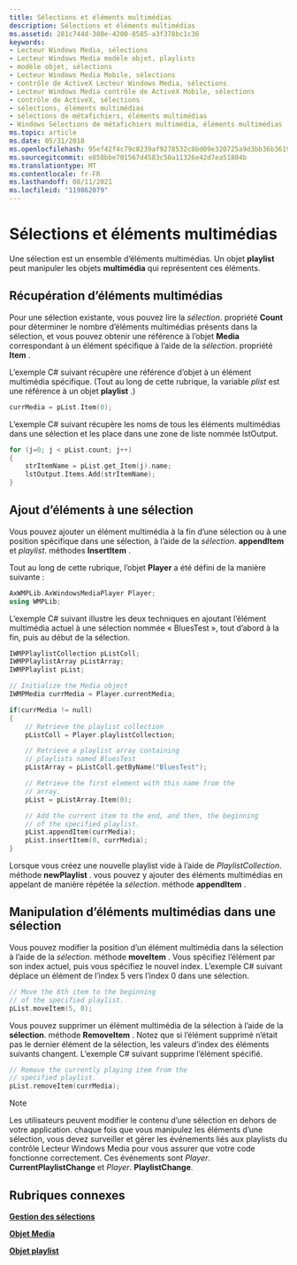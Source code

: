 ```yaml
---
title: Sélections et éléments multimédias
description: Sélections et éléments multimédias
ms.assetid: 281c744d-380e-4200-8585-a3f378bc1c36
keywords:
- Lecteur Windows Media, sélections
- Lecteur Windows Media modèle objet, playlists
- modèle objet, sélections
- Lecteur Windows Media Mobile, sélections
- contrôle de ActiveX Lecteur Windows Media, sélections
- Lecteur Windows Media contrôle de ActiveX Mobile, sélections
- contrôle de ActiveX, sélections
- sélections, éléments multimédias
- sélections de métafichiers, éléments multimédias
- Windows Sélections de métafichiers multimédia, éléments multimédias
ms.topic: article
ms.date: 05/31/2018
ms.openlocfilehash: 95ef42f4c79c8239af9278532c8bd09e320725a9d3bb36b361995e25fa905257
ms.sourcegitcommit: e858bbe701567d4583c50a11326e42d7ea51804b
ms.translationtype: MT
ms.contentlocale: fr-FR
ms.lasthandoff: 08/11/2021
ms.locfileid: "119862079"
---
```

# <a name="playlists-and-media-items"></a>Sélections et éléments multimédias

Une sélection est un ensemble d’éléments multimédias. Un objet **playlist** peut manipuler les objets **multimédia** qui représentent ces éléments.

## <a name="retrieving-media-items"></a>Récupération d’éléments multimédias

Pour une sélection existante, vous pouvez lire la *sélection*. propriété **Count** pour déterminer le nombre d’éléments multimédias présents dans la sélection, et vous pouvez obtenir une référence à l’objet **Media** correspondant à un élément spécifique à l’aide de la *sélection*. propriété **Item** .

L’exemple C# suivant récupère une référence d’objet à un élément multimédia spécifique. (Tout au long de cette rubrique, la variable *plist* est une référence à un objet **playlist** .)


```C++
currMedia = pList.Item(0);

```



L’exemple C# suivant récupère les noms de tous les éléments multimédias dans une sélection et les place dans une zone de liste nommée lstOutput.


```C++
for (j=0; j < pList.count; j++)
{
    strItemName = pList.get_Item(j).name;
    lstOutput.Items.Add(strItemName);
}

```



## <a name="adding-items-to-a-playlist"></a>Ajout d’éléments à une sélection

Vous pouvez ajouter un élément multimédia à la fin d’une sélection ou à une position spécifique dans une sélection, à l’aide de la *sélection*. **appendItem** et *playlist*. méthodes **InsertItem** .

Tout au long de cette rubrique, l’objet **Player** a été défini de la manière suivante :


```C++
AxWMPLib.AxWindowsMediaPlayer Player;
using WMPLib;

```



L’exemple C# suivant illustre les deux techniques en ajoutant l’élément multimédia actuel à une sélection nommée « BluesTest », tout d’abord à la fin, puis au début de la sélection.


```C++
IWMPPlaylistCollection pListColl;
IWMPPlaylistArray pListArray;
IWMPPlaylist pList;

// Initialize the Media object
IWMPMedia currMedia = Player.currentMedia;

if(currMedia != null)
{
    // Retrieve the playlist collection
    pListColl = Player.playlistCollection;

    // Retrieve a playlist array containing
    // playlists named BluesTest
    pListArray = pListColl.getByName("BluesTest");

    // Retrieve the first element with this name from the
    // array.
    pList = pListArray.Item(0);

    // Add the current item to the end, and then, the beginning
    // of the specified playlist.
    pList.appendItem(currMedia);
    pList.insertItem(0, currMedia);
}

```



Lorsque vous créez une nouvelle playlist vide à l’aide de *PlaylistCollection*. méthode **newPlaylist** . vous pouvez y ajouter des éléments multimédias en appelant de manière répétée la *sélection*. méthode **appendItem** .

## <a name="manipulating-media-items-in-a-playlist"></a>Manipulation d’éléments multimédias dans une sélection

Vous pouvez modifier la position d’un élément multimédia dans la sélection à l’aide de la *sélection*. méthode **moveItem** . Vous spécifiez l’élément par son index actuel, puis vous spécifiez le nouvel index. L’exemple C# suivant déplace un élément de l’index 5 vers l’index 0 dans une sélection.


```C++
// Move the 6th item to the beginning
// of the specified playlist.
pList.moveItem(5, 0);

```



Vous pouvez supprimer un élément multimédia de la sélection à l’aide de la **sélection**. méthode **RemoveItem** . Notez que si l’élément supprimé n’était pas le dernier élément de la sélection, les valeurs d’index des éléments suivants changent. L’exemple C# suivant supprime l’élément spécifié.


```C++
// Remove the currently playing item from the
// specified playlist.
pList.removeItem(currMedia);

```



> [!Note]  
> Les utilisateurs peuvent modifier le contenu d’une sélection en dehors de votre application. chaque fois que vous manipulez les éléments d’une sélection, vous devez surveiller et gérer les événements liés aux playlists du contrôle Lecteur Windows Media pour vous assurer que votre code fonctionne correctement. Ces événements sont *Player*. **CurrentPlaylistChange** et *Player*. **PlaylistChange**.

 

## <a name="related-topics"></a>Rubriques connexes

<dl> <dt>

[**Gestion des sélections**](managing-playlists.md)
</dt> <dt>

[**Objet Media**](media-object.md)
</dt> <dt>

[**Objet playlist**](playlist-object.md)
</dt> </dl>

 

 





